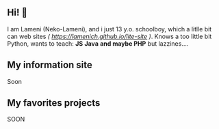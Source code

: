 ## Hi! 👋
I am Lameni (Neko-Lameni), and i just 13 y.o. schoolboy, which a litlle bit can web sites *( https://lamenich.github.io/lite-site )*. Knows a too little bit Python, wants to teach:
**JS**
**Java**
**and maybe PHP**
but lazzines....

## My information site
Soon

## My favorites projects 
SOON
